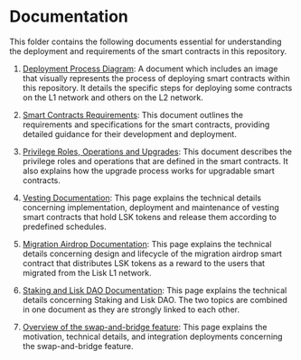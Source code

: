 # Documentation

This folder contains the following documents essential for understanding the deployment and requirements of the smart contracts in this repository.

1. [Deployment Process Diagram](./deployment-process.md): A document which includes an image that visually represents the process of deploying smart contracts within this repository. It details the specific steps for deploying some contracts on the L1 network and others on the L2 network.

2. [Smart Contracts Requirements](./contracts-requirements.md): This document outlines the requirements and specifications for the smart contracts, providing detailed guidance for their development and deployment.

3. [Privilege Roles, Operations and Upgrades](./privilege-roles-operations.md): This document describes the privilege roles and operations that are defined in the smart contracts. It also explains how the upgrade process works for upgradable smart contracts.

4. [Vesting Documentation](./vesting.md): This page explains the technical details concerning implementation, deployment and maintenance of vesting smart contracts that hold LSK tokens and release them according to predefined schedules.

5. [Migration Airdrop Documentation](./airdrop.md): This page explains the technical details concerning design and lifecycle of the migration airdrop smart contract that distributes LSK tokens as a reward to the users that migrated from the Lisk L1 network.

6. [Staking and Lisk DAO Documentation](./staking-governance.md): This page explains the technical details concerning Staking and Lisk DAO. The two topics are combined in one document as they are strongly linked to each other.

7. [Overview of the swap-and-bridge feature](./swap-and-bridge.md): This page explains the motivation, technical details, and integration deployments concerning the swap-and-bridge feature.
